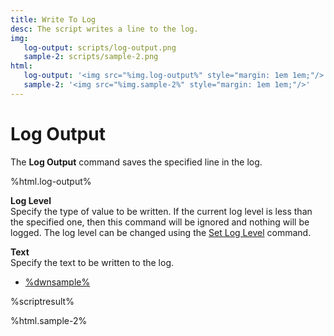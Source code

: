 ```yaml
---
title: Write To Log
desc: The script writes a line to the log.
img:
   log-output: scripts/log-output.png
   sample-2: scripts/sample-2.png
html:
   log-output: '<img src="%img.log-output%" style="margin: 1em 1em;"/>'
   sample-2: '<img src="%img.sample-2%" style="margin: 1em 1em;"/>'
---
```

# Log Output

The **Log Output** command saves the specified line in the log.

%html.log-output%

**Log Level**  
Specify the type of value to be written. If the current log level is less than the specified one, then this command will be ignored and nothing will be logged. The log level can be changed using the [Set Log Level](set-log-level.html) command.

**Text**  
Specify the text to be written to the log.

* [%dwnsample%](/samples/sample-2.yaml)

%scriptresult%

%html.sample-2%
